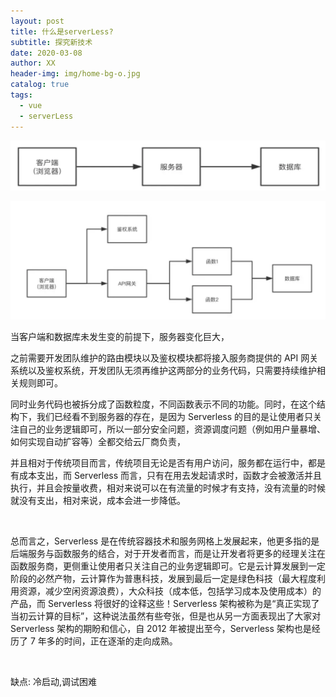 ```yaml
---
layout: post
title: 什么是serverLess?
subtitle: 探究新技术
date: 2020-03-08
author: XX
header-img: img/home-bg-o.jpg
catalog: true
tags:
  - vue
  - serverLess
---
```


![截图](../img/7dfdf4df8bda5e0c88b1df9d001a77a1.png)

![截图](../img/3a54ff3a97759077058c1e49647f0355.png)

当客户端和数据库未发生变的前提下，服务器变化巨大，

之前需要开发团队维护的路由模块以及鉴权模块都将接入服务商提供的 API 网关系统以及鉴权系统，开发团队无须再维护这两部分的业务代码，只需要持续维护相关规则即可。

同时业务代码也被拆分成了函数粒度，不同函数表示不同的功能。同时，在这个结构下，我们已经看不到服务器的存在，是因为 Serverless 的目的是让使用者只关注自己的业务逻辑即可，所以一部分安全问题，资源调度问题（例如用户量暴增、如何实现自动扩容等）全都交给云厂商负责，

并且相对于传统项目而言，传统项目无论是否有用户访问，服务都在运行中，都是有成本支出，而 Serverless 而言，只有在用去发起请求时，函数才会被激活并且执行，并且会按量收费，相对来说可以在有流量的时候才有支持，没有流量的时候就没有支出，相对来说，成本会进一步降低。

<br/>

总而言之，Serverless 是在传统容器技术和服务网格上发展起来，他更多指的是后端服务与函数服务的结合，对于开发者而言，而是让开发者将更多的经理关注在函数服务商，更侧重让使用者只关注自己的业务逻辑即可。它是云计算发展到一定阶段的必然产物，云计算作为普惠科技，发展到最后一定是绿色科技（最大程度利用资源，减少空闲资源浪费），大众科技（成本低，包括学习成本及使用成本）的产品，而 Serverless 将很好的诠释这些！Serverless 架构被称为是“真正实现了当初云计算的目标”，这种说法虽然有些夸张，但是也从另一方面表现出了大家对 Serverless 架构的期盼和信心，自 2012 年被提出至今，Serverless 架构也是经历了 7 年多的时间，正在逐渐的走向成熟。

<br/>

缺点: 冷启动,调试困难
